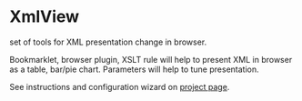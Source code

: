 XmlView
=======

set of tools for XML presentation change in browser.

Bookmarklet, browser plugin, XSLT rule will help to present XML in browser as a table, bar/pie chart. Parameters will help to tune presentation.

See instructions and configuration wizard on <a href="http://xmlaspect.org/XmlView" >project page</a>. 
